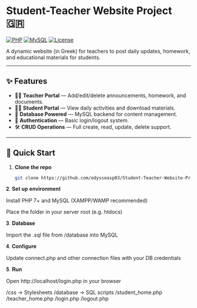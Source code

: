 # Student-Teacher Website Project 🇬🇷
[![PHP](https://img.shields.io/badge/PHP-7%2B-blue)](#)
[![MySQL](https://img.shields.io/badge/MySQL-5%2B-orange)](#)
[![License](https://img.shields.io/badge/License-MIT-green)](#)

A dynamic website (in Greek) for teachers to post daily updates, homework, and educational materials for students.

---

## ✨ Features
- 👩‍🏫 **Teacher Portal** — Add/edit/delete announcements, homework, and documents.
- 🧑‍🎓 **Student Portal** — View daily activities and download materials.
- 💾 **Database Powered** — MySQL backend for content management.
- 🔐 **Authentication** — Basic login/logout system.
- 🛠 **CRUD Operations** — Full create, read, update, delete support.

---

## 🚀 Quick Start
1. **Clone the repo**
   ```bash
   git clone https://github.com/odysseasp03/Student-Teacher-Website-Project-Greek.git

𝟐. 𝐒𝐞𝐭 𝐮𝐩 𝐞𝐧𝐯𝐢𝐫𝐨𝐧𝐦𝐞𝐧𝐭

Install PHP 7+ and MySQL (XAMPP/WAMP recommended)

Place the folder in your server root (e.g. htdocs)

𝟑. 𝐃𝐚𝐭𝐚𝐛𝐚𝐬𝐞

Import the .sql file from /database into MySQL

𝟒. 𝐂𝐨𝐧𝐟𝐢𝐠𝐮𝐫𝐞

Update connect.php and other connection files with your DB credentials

𝟓. 𝐑𝐮𝐧

Open http://localhost/login.php in your browser

/css           → Stylesheets
/database      → SQL scripts
/student_home.php
/teacher_home.php
/login.php
/logout.php

